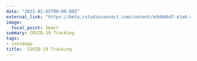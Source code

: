 ```yaml
---
date: "2022-01-05T00:00:00Z"
external_link: "https://beta.rstudioconnect.com/content/e9d666df-e1e6-4194-9180-9ce8d6224f29"
image:
  focal_point: Smart
summary: COVID-19 Tracking
tags:
- covidapp
title:  COVID-19 Tracking 
---
```

